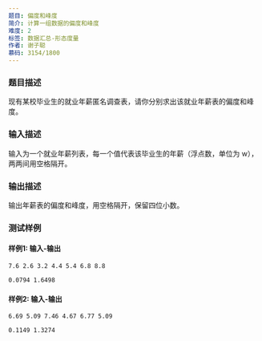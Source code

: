 ```yaml
---
题目: 偏度和峰度
简介: 计算一组数据的偏度和峰度
难度: 2
标签: 数据汇总-形态度量
作者: 谢子聪
慕码: 3154/1800
---
```


### 题目描述

现有某校毕业生的就业年薪匿名调查表，请你分别求出该就业年薪表的偏度和峰度。

### 输入描述

输入为一个就业年薪列表，每一个值代表该毕业生的年薪（浮点数，单位为 w），两两间用空格隔开。

### 输出描述

输出年薪表的偏度和峰度，用空格隔开，保留四位小数。

### 测试样例

#### 样例1: 输入-输出

```
7.6 2.6 3.2 4.4 5.4 6.8 8.8
```

```
0.0794 1.6498
```

#### 样例2: 输入-输出

```
6.69 5.09 7.46 4.67 6.77 5.09
```

```
0.1149 1.3274
```


